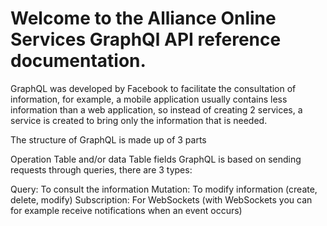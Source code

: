 # Welcome to the Alliance Online Services GraphQl API reference documentation.

GraphQL was developed by Facebook to facilitate the consultation of information, for example, a mobile application usually contains less information than a web application, so instead of creating 2 services, a service is created to bring only the information that is needed.

The structure of GraphQL is made up of 3 parts

Operation
Table and/or data
Table fields
GraphQL is based on sending requests through queries, there are 3 types:

Query: To consult the information
Mutation: To modify information (create, delete, modify)
Subscription: For WebSockets (with WebSockets you can for example receive notifications when an event occurs)